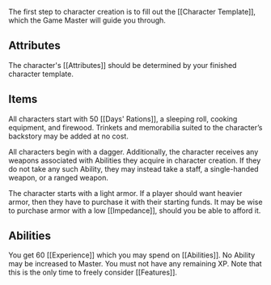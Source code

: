 The first step to character creation is to fill out the [[Character Template]], which the Game Master will guide you through.
## Attributes
The character's [[Attributes]] should be determined by your finished character template.
## Items
All characters start with 50 [[Days' Rations]], a sleeping roll, cooking equipment, and firewood. Trinkets and memorabilia suited to the character’s backstory may be added at no cost.

All characters begin with a dagger. Additionally, the character receives any weapons associated with Abilities they acquire in character creation. If they do not take any such Ability, they may instead take a staff, a single-handed weapon, or a ranged weapon.

The character starts with a light armor. If a player should want heavier armor, then they have to purchase it with their starting funds. It may be wise to purchase armor with a low [[Impedance]], should you be able to afford it.
## Abilities
You get 60 [[Experience]] which you may spend on [[Abilities]]. No Ability may be increased to Master. You must not have any remaining XP. Note that this is the only time to freely consider [[Features]].